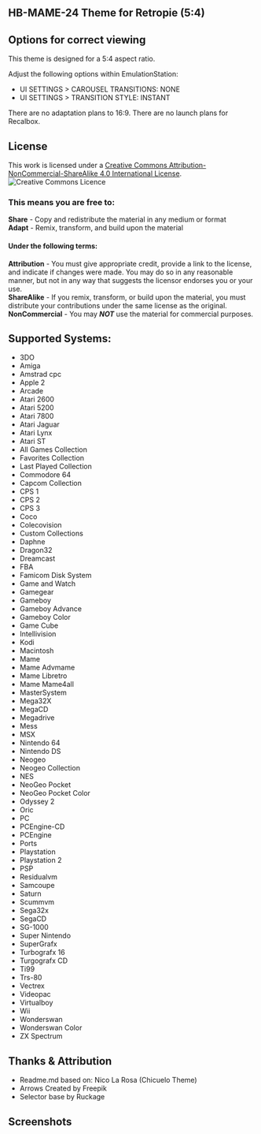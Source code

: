 ## HB-MAME-24 Theme for Retropie (5:4)
## Options for correct viewing 
This theme is designed for a 5:4 aspect ratio.

Adjust the following options within EmulationStation:
- UI SETTINGS > CAROUSEL TRANSITIONS: NONE
- UI SETTINGS > TRANSITION STYLE: INSTANT

There are no adaptation plans to 16:9.
There are no launch plans for Recalbox.

## License
This work is licensed under a [Creative Commons Attribution-NonCommercial-ShareAlike 4.0 International License](http://creativecommons.org/licenses/by-nc-sa/4.0/). \
![Creative Commons Licence](https://i.creativecommons.org/l/by-nc-sa/4.0/88x31.png "Creative Commons Licence")

### This means you are free to:
**Share** - Copy and redistribute the material in any medium or format \
**Adapt** - Remix, transform, and build upon the material

#### Under the following terms:
**Attribution** - You must give appropriate credit, provide a link to the license, and indicate if changes were made. You may do so in any reasonable manner, but not in any way that suggests the licensor endorses you or your use. \
**ShareAlike** - If you remix, transform, or build upon the material, you must distribute your contributions under the same license as the original. \
**NonCommercial** - You may ***NOT*** use the material for commercial purposes.

## Supported Systems:
- 3DO
- Amiga
- Amstrad cpc
- Apple 2
- Arcade
- Atari 2600
- Atari 5200
- Atari 7800
- Atari Jaguar
- Atari Lynx
- Atari ST
- All Games Collection
- Favorites Collection
- Last Played Collection
- Commodore 64
- Capcom Collection
- CPS 1
- CPS 2
- CPS 3
- Coco
- Colecovision
- Custom Collections
- Daphne
- Dragon32
- Dreamcast
- FBA
- Famicom Disk System
- Game and Watch
- Gamegear
- Gameboy
- Gameboy Advance
- Gameboy Color
- Game Cube
- Intellivision
- Kodi
- Macintosh
- Mame
- Mame Advmame
- Mame Libretro
- Mame Mame4all
- MasterSystem
- Mega32X
- MegaCD
- Megadrive
- Mess
- MSX
- Nintendo 64
- Nintendo DS
- Neogeo
- Neogeo Collection
- NES
- NeoGeo Pocket
- NeoGeo Pocket Color
- Odyssey 2
- Oric
- PC
- PCEngine-CD
- PCEngine
- Ports
- Playstation
- Playstation 2
- PSP
- Residualvm
- Samcoupe
- Saturn
- Scummvm
- Sega32x
- SegaCD
- SG-1000
- Super Nintendo
- SuperGrafx
- Turbografx 16
- Turgografx CD
- Ti99
- Trs-80
- Vectrex
- Videopac
- Virtualboy
- Wii
- Wonderswan
- Wonderswan Color
- ZX Spectrum

## Thanks & Attribution
- Readme.md based on: Nico La Rosa (Chicuelo Theme)
- Arrows Created by Freepik
- Selector base by Ruckage

## Screenshots

